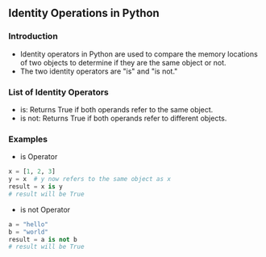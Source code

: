 Identity Operations in Python
-----------------------------
### Introduction
* Identity operators in Python are used to compare the memory locations of two objects to determine if they are the same object or not. 
* The two identity operators are "is" and "is not."

### List of Identity Operators
* is: Returns True if both operands refer to the same object.
* is not: Returns True if both operands refer to different objects.

### Examples
* is Operator
```py
x = [1, 2, 3]
y = x  # y now refers to the same object as x
result = x is y
# result will be True
```

* is not Operator
```py
a = "hello"
b = "world"
result = a is not b
# result will be True
```